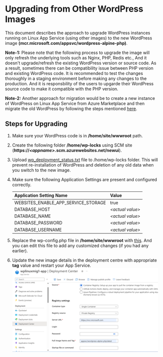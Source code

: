 # Upgrading from Other WordPress Images

This document describes the approach to upgrade WordPress instances running on Linux App Service (using other images) to the new WordPress image **(mcr.microsoft.com/appsvc/wordpress-alpine-php)**.

**Note-1:** Please note that the following process to upgrade the image will only refresh the underlying tools such as Nginx, PHP, Redis etc., And it doesn't upgrade/refresh the existing WordPress version or source code. As a result, sometimes there can be compatibility issue between PHP version and existing WordPress code. It is recommended to test the changes thoroughly in a staging environment before making any changes to the production. And it is responsbility of the users to upgarde their WordPress source code to make it compatible with the PHP version.

**Note-2:** Another approach for migration would be to create a new instance of WordPress on Linux App Service from Azure Marketplace and then migrate the old WordPress by following the steps mentioned [here](./wordpress_migration_linux_appservices.md). 


## Steps for Upgrading
1. Make sure your WordPress code is in **/home/site/wwwroot** path.
2. Create the following folder **/home/wp-locks** using SCM site (**https://_\<appname\>_.scm.azurewebsites.net/newui**).
3. Upload [wp_deployment_status.txt](./files/wp_deployment_status.txt) file to /home/wp-locks folder. This will prevent re-installation of WordPress and deletion of any old data when you switch to the new image.
4. Make sure the following Application Settings are present and configured correctly.

    |    Application Setting Name            |  Value   |
    |----------------------------------------|----------|
    |    WEBSITES_ENABLE_APP_SERVICE_STORAGE |  true    |
	|    DATABASE_HOST                       | *\<actual value\>* |
	|    DATABASE_NAME                       | *\<actual value\>* |
	|    DATABASE_PASSWORD                   | *\<actual value\>* |
	|    DATABASE_USERNAME                   | *\<actual value\>* |

5. Replace the wp-config.php file in **/home/site/wwwroot** with [this](https://github.com/Azure-App-Service/ImageBuilder/blob/master/GenerateDockerFiles/wordpress/wordpress/wordpress_src/wordpress-azure/wp-config.php). And you can edit this file to add any customized changes (if you had any earlier).
4. Update the new image details in the deployment centre with appropriate **tag** value and restart your App Service. 
<kbd><img src="./media/wordpress_deployment_center_update.png" width="750" /></kbd>
